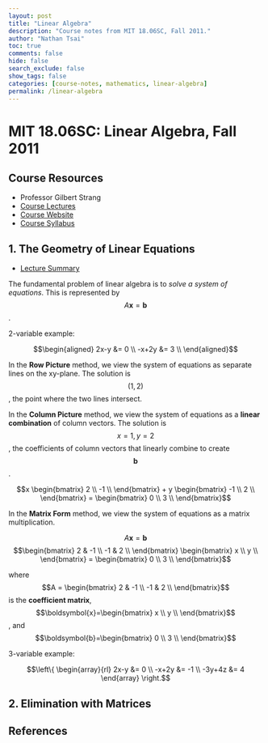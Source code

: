 ```yaml
---
layout: post
title: "Linear Algebra"
description: "Course notes from MIT 18.06SC, Fall 2011."
author: "Nathan Tsai"
toc: true
comments: false
hide: false
search_exclude: false
show_tags: false
categories: [course-notes, mathematics, linear-algebra]
permalink: /linear-algebra
---
```


# MIT 18.06SC: Linear Algebra, Fall 2011

## Course Resources
* Professor Gilbert Strang
* [Course Lectures]()
* [Course Website](https://ocw.mit.edu/courses/mathematics/18-06sc-linear-algebra-fall-2011/index.htm)
* [Course Syllabus](https://ocw.mit.edu/courses/mathematics/18-06sc-linear-algebra-fall-2011/syllabus/)

## 1. The Geometry of Linear Equations

* [Lecture Summary](https://ocw.mit.edu/courses/mathematics/18-06sc-linear-algebra-fall-2011/ax-b-and-the-four-subspaces/the-geometry-of-linear-equations/MIT18_06SCF11_Ses1.1sum.pdf)

The fundamental problem of linear algebra is to *solve a system of equations*. This is represented by $$A\boldsymbol{x} = \boldsymbol{b}$$.

2-variable example:

$$\begin{aligned} 2x-y &= 0 \\ -x+2y &= 3 \\ \end{aligned}$$

In the **Row Picture** method, we view the system of equations as separate lines on the xy-plane. The solution is $$(1, 2)$$, the point where the two lines intersect.

In the **Column Picture** method, we view the system of equations as a **linear combination** of column vectors. The solution is $$x=1,y=2$$, the coefficients of column vectors that linearly combine to create $$\boldsymbol{b}$$.

$$x \begin{bmatrix} 2 \\ -1 \\ \end{bmatrix} + y \begin{bmatrix} -1 \\ 2 \\ \end{bmatrix} = \begin{bmatrix} 0 \\ 3 \\ \end{bmatrix}$$

In the **Matrix Form** method, we view the system of equations as a matrix multiplication.

$$A\boldsymbol{x} = \boldsymbol{b}$$
$$\begin{bmatrix} 2 & -1 \\ -1 & 2 \\ \end{bmatrix} \begin{bmatrix} x \\ y \\ \end{bmatrix} = \begin{bmatrix} 0 \\ 3 \\ \end{bmatrix}$$

where $$A = \begin{bmatrix} 2 & -1 \\ -1 & 2 \\ \end{bmatrix}$$ is the **coefficient matrix**, $$\boldsymbol{x}=\begin{bmatrix} x \\ y \\ \end{bmatrix}$$, and $$\boldsymbol{b}=\begin{bmatrix} 0 \\ 3 \\ \end{bmatrix}$$

3-variable example:

$$\left\{ \begin{array}{rl} 2x-y &= 0 \\ -x+2y &= -1 \\ -3y+4z &= 4 \end{array} \right.$$

## 2. Elimination with Matrices


## References
[^1]: Footnote
